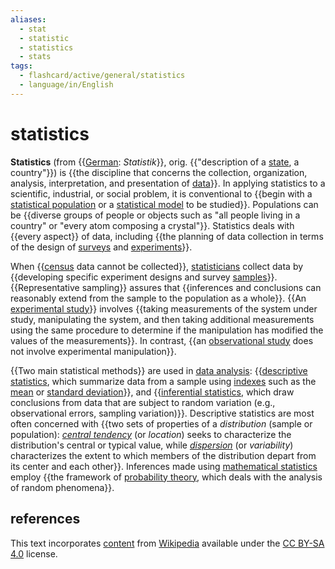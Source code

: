 ```yaml
---
aliases:
  - stat
  - statistic
  - statistics
  - stats
tags:
  - flashcard/active/general/statistics
  - language/in/English
---
```


# statistics

__Statistics__ (from {{[German](german%20language.md): _Statistik_}}, orig. {{"description of a [state](state%20(polity).md), a country"}}) is {{the discipline that concerns the collection, organization, analysis, interpretation, and presentation of [data](data.md)}}. In applying statistics to a scientific, industrial, or social problem, it is conventional to {{begin with a [statistical population](statistical%20population.md) or a [statistical model](statistical%20model.md) to be studied}}. Populations can be {{diverse groups of people or objects such as "all people living in a country" or "every atom composing a crystal"}}. Statistics deals with {{every aspect}} of data, including {{the planning of data collection in terms of the design of [surveys](survey%20methodology.md) and [experiments](design%20of%20experiments.md)}}. <!--SR:!2024-11-12,56,310!2024-11-12,55,310!2025-05-07,182,310!2024-11-29,68,310!2025-04-26,177,310!2024-11-26,65,310!2024-12-03,72,310-->

When {{[census](census.md) data cannot be collected}}, [statisticians](statistician.md) collect data by {{developing specific experiment designs and survey [samples](sampling%20(statistics).md)}}. {{Representative sampling}} assures that {{inferences and conclusions can reasonably extend from the sample to the population as a whole}}. {{An [experimental study](experiment.md)}} involves {{taking measurements of the system under study, manipulating the system, and then taking additional measurements using the same procedure to determine if the manipulation has modified the values of the measurements}}. In contrast, {{an [observational study](observational%20study.md) does not involve experimental manipulation}}. <!--SR:!2024-11-14,56,310!2025-07-06,237,330!2024-11-28,67,310!2025-03-23,138,290!2025-06-15,220,330!2025-01-08,83,270!2024-11-16,59,310-->

{{Two main statistical methods}} are used in [data analysis](data%20analysis.md): {{[descriptive statistics](descriptive%20statistics.md), which summarize data from a sample using [indexes](index%20(statistics).md) such as the [mean](mean.md) or [standard deviation](standard%20deviation.md)}}, and {{[inferential statistics](statistical%20inference.md), which draw conclusions from data that are subject to random variation (e.g., observational errors, sampling variation)}}. Descriptive statistics are most often concerned with {{two sets of properties of a _distribution_ (sample or population): _[central tendency](central%20tendency.md)_ (or _location_) seeks to characterize the distribution's central or typical value, while _[dispersion](statistical%20dispersion.md)_ (or _variability_) characterizes the extent to which members of the distribution depart from its center and each other}}. Inferences made using [mathematical statistics](mathematical%20statistics.md) employ {{the framework of [probability theory](probability%20theory.md), which deals with the analysis of random phenomena}}. <!--SR:!2025-02-09,117,290!2024-11-27,66,310!2025-02-09,117,290!2025-01-23,95,270!2025-06-10,216,330-->

## references

This text incorporates [content](https://en.wikipedia.org/wiki/statistics) from [Wikipedia](Wikipedia.md) available under the [CC BY-SA 4.0](https://creativecommons.org/licenses/by-sa/4.0/) license.
